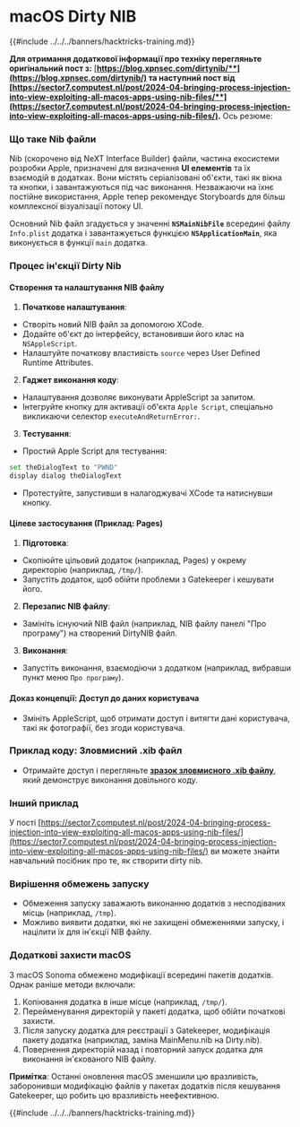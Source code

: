 # macOS Dirty NIB

{{#include ../../../banners/hacktricks-training.md}}

**Для отримання додаткової інформації про техніку перегляньте оригінальний пост з:** [**https://blog.xpnsec.com/dirtynib/**](https://blog.xpnsec.com/dirtynib/) та наступний пост від [**https://sector7.computest.nl/post/2024-04-bringing-process-injection-into-view-exploiting-all-macos-apps-using-nib-files/**](https://sector7.computest.nl/post/2024-04-bringing-process-injection-into-view-exploiting-all-macos-apps-using-nib-files/)**.** Ось резюме:

### Що таке Nib файли

Nib (скорочено від NeXT Interface Builder) файли, частина екосистеми розробки Apple, призначені для визначення **UI елементів** та їх взаємодій в додатках. Вони містять серіалізовані об'єкти, такі як вікна та кнопки, і завантажуються під час виконання. Незважаючи на їхнє постійне використання, Apple тепер рекомендує Storyboards для більш комплексної візуалізації потоку UI.

Основний Nib файл згадується у значенні **`NSMainNibFile`** всередині файлу `Info.plist` додатка і завантажується функцією **`NSApplicationMain`**, яка виконується в функції `main` додатка.

### Процес ін'єкції Dirty Nib

#### Створення та налаштування NIB файлу

1. **Початкове налаштування**:
- Створіть новий NIB файл за допомогою XCode.
- Додайте об'єкт до інтерфейсу, встановивши його клас на `NSAppleScript`.
- Налаштуйте початкову властивість `source` через User Defined Runtime Attributes.
2. **Гаджет виконання коду**:
- Налаштування дозволяє виконувати AppleScript за запитом.
- Інтегруйте кнопку для активації об'єкта `Apple Script`, спеціально викликаючи селектор `executeAndReturnError:`.
3. **Тестування**:

- Простий Apple Script для тестування:

```bash
set theDialogText to "PWND"
display dialog theDialogText
```

- Протестуйте, запустивши в налагоджувачі XCode та натиснувши кнопку.

#### Цілеве застосування (Приклад: Pages)

1. **Підготовка**:
- Скопіюйте цільовий додаток (наприклад, Pages) у окрему директорію (наприклад, `/tmp/`).
- Запустіть додаток, щоб обійти проблеми з Gatekeeper і кешувати його.
2. **Перезапис NIB файлу**:
- Замініть існуючий NIB файл (наприклад, NIB файлу панелі "Про програму") на створений DirtyNIB файл.
3. **Виконання**:
- Запустіть виконання, взаємодіючи з додатком (наприклад, вибравши пункт меню `Про програму`).

#### Доказ концепції: Доступ до даних користувача

- Змініть AppleScript, щоб отримати доступ і витягти дані користувача, такі як фотографії, без згоди користувача.

### Приклад коду: Зловмисний .xib файл

- Отримайте доступ і перегляньте [**зразок зловмисного .xib файлу**](https://gist.github.com/xpn/16bfbe5a3f64fedfcc1822d0562636b4), який демонструє виконання довільного коду.

### Інший приклад

У пості [https://sector7.computest.nl/post/2024-04-bringing-process-injection-into-view-exploiting-all-macos-apps-using-nib-files/](https://sector7.computest.nl/post/2024-04-bringing-process-injection-into-view-exploiting-all-macos-apps-using-nib-files/) ви можете знайти навчальний посібник про те, як створити dirty nib.&#x20;

### Вирішення обмежень запуску

- Обмеження запуску заважають виконанню додатків з несподіваних місць (наприклад, `/tmp`).
- Можливо виявити додатки, які не захищені обмеженнями запуску, і націлити їх для ін'єкції NIB файлу.

### Додаткові захисти macOS

З macOS Sonoma обмежено модифікації всередині пакетів додатків. Однак раніше методи включали:

1. Копіювання додатка в інше місце (наприклад, `/tmp/`).
2. Перейменування директорій у пакеті додатка, щоб обійти початкові захисти.
3. Після запуску додатка для реєстрації з Gatekeeper, модифікація пакету додатка (наприклад, заміна MainMenu.nib на Dirty.nib).
4. Повернення директорій назад і повторний запуск додатка для виконання ін'єкованого NIB файлу.

**Примітка**: Останні оновлення macOS зменшили цю вразливість, заборонивши модифікацію файлів у пакетах додатків після кешування Gatekeeper, що робить цю вразливість неефективною.

{{#include ../../../banners/hacktricks-training.md}}
